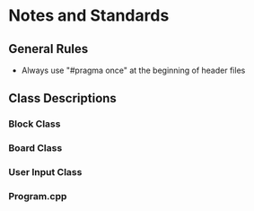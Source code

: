 # Notes and Standards

## General Rules

- Always use "#pragma once" at the beginning of header files

## Class Descriptions

### Block Class

### Board Class

### User Input Class

### Program.cpp
